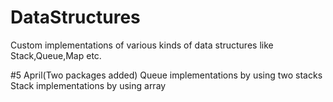 # DataStructures
Custom implementations of various kinds of data structures like Stack,Queue,Map etc.

#5 April(Two packages added) 
Queue implementations by using two stacks 
Stack implementations by using array
